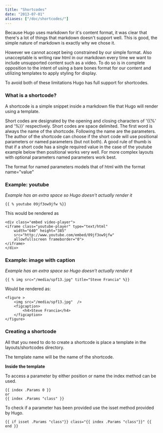```yaml
---
title: "Shortcodes"
date: "2013-07-01"
aliases: ["/doc/shortcodes/"]
---
```


Because Hugo uses markdown for it's content format, it was clear that there's a lot of things that 
markdown doesn't support well. This is good, the simple nature of markdown is exactly why we chose it.

However we cannot accept being constrained by our simple format. Also unacceptable is writing raw
html in our markdown every time we want to include unsupported content such as a video. To do 
so is in complete opposition to the intent of using a bare bones format for our content and 
utilizing templates to apply styling for display.

To avoid both of these limitations Hugo has full support for shortcodes.

### What is a shortcode?
A shortcode is a simple snippet inside a markdown file that Hugo will render using a template.

Short codes are designated by the opening and closing characters of '{{&#37;' and '%}}' respectively.
Short codes are space delimited. The first word is always the name of the shortcode.  Following the 
name are the parameters. The author of the shortcode can choose if the short code
will use positional parameters or named parameters (but not both). A good rule of thumb is that if a
short code has a single required value in the case of the youtube example below then positional
works very well. For more complex layouts with optional parameters named parameters work best.

The format for named parameters models that of html with the format name="value"

### Example: youtube
*Example has an extra space so Hugo doesn't actually render it*

    {{ % youtube 09jf3ow9jfw %}}

This would be rendered as 

    <div class="embed video-player">
    <iframe class="youtube-player" type="text/html"
        width="640" height="385" 
        src="http://www.youtube.com/embed/09jf3ow9jfw"
        allowfullscreen frameborder="0">
    </iframe>
    </div>

### Example: image with caption
*Example has an extra space so Hugo doesn't actually render it*

    {{ % img src="/media/spf13.jpg" title="Steve Francia" %}}

Would be rendered as:

    <figure >
        <img src="/media/spf13.jpg"  />
        <figcaption>
            <h4>Steve Francia</h4>
        </figcaption>
    </figure>


### Creating a shortcode

All that you need to do to create a shortcode is place a template in the layouts/shortcodes directory.

The template name will be the name of the shortcode.

**Inside the template**

To access a parameter by either position or name the index method can be used.

    {{ index .Params 0 }}
    or
    {{ index .Params "class" }}

To check if a parameter has been provided use the isset method provided by Hugo.

    {{ if isset .Params "class"}} class="{{ index .Params "class"}}" {{ end }}


